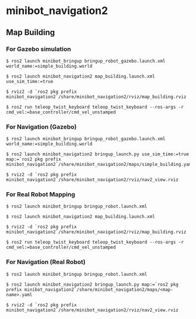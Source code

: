 # minibot_navigation2

## Map Building

### For Gazebo simulation
```shell
$ ros2 launch minibot_bringup bringup_robot_gazebo.launch.xml world_name:=simple_building.world
```
```shell
$ ros2 launch minibot_navigation2 map_building.launch.xml use_sim_time:=true
```
```shell
$ rviz2 -d `ros2 pkg prefix minibot_navigation2`/share/minibot_navigation2/rviz/map_building.rviz
```
```shell
$ ros2 run teleop_twist_keyboard teleop_twist_keyboard --ros-args -r cmd_vel:=base_controller/cmd_vel_unstamped
```


### For Navigation (Gazebo)
```shell
$ ros2 launch minibot_bringup bringup_robot_gazebo.launch.xml world_name:=simple_building.world
```
```shell
$ ros2 launch minibot_navigation2 bringup_launch.py use_sim_time:=true map:=`ros2 pkg prefix minibot_navigation2`/share/minibot_navigation2/maps/simple_building.yaml
```
```shell
$ rviz2 -d `ros2 pkg prefix minibot_navigation2`/share/minibot_navigation2/rviz/nav2_view.rviz
```


### For Real Robot Mapping
```shell
$ ros2 launch minibot_bringup bringup_robot.launch.xml
```
```shell
$ ros2 launch minibot_navigation2 map_building.launch.xml
```
```shell
$ rviz2 -d `ros2 pkg prefix minibot_navigation2`/share/minibot_navigation2/rviz/map_building.rviz
```
```shell
$ ros2 run teleop_twist_keyboard teleop_twist_keyboard --ros-args -r cmd_vel:=base_controller/cmd_vel_unstamped
```

### For Navigation (Real Robot)
```shell
$ ros2 launch minibot_bringup bringup_robot.launch.xml
```
```shell
$ ros2 launch minibot_navigation2 bringup_launch.py map:=`ros2 pkg prefix minibot_navigation2`/share/minibot_navigation2/maps/<map-name>.yaml
```
```shell
$ rviz2 -d `ros2 pkg prefix minibot_navigation2`/share/minibot_navigation2/rviz/nav2_view.rviz
```
